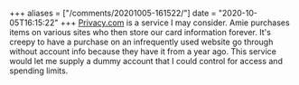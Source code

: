 +++
aliases = ["/comments/20201005-161522/"]
date = "2020-10-05T16:15:22"
+++
[Privacy.com](https://privacy.com) is a service I may consider. Amie purchases items on various sites who then store our card information forever. It's creepy to have a purchase on an infrequently used website go through without account info because they have it from a year ago. This service would let me supply a dummy account that I could control for access and spending limits.

